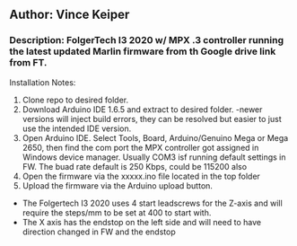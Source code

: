 ## Author: Vince Keiper
### Description: FolgerTech I3 2020 w/ MPX .3 controller running the latest updated Marlin firmware from th Google drive link from FT. 


Installation Notes: 
1. Clone repo to desired folder. 
2. Download Arduino IDE 1.6.5 and extract to desired folder. 
-newer versions will inject build errors, they can be resolved but easier to just use the intended IDE version.
3. Open Arduino IDE. Select Tools, Board, Arduino/Genuino Mega or Mega 2650, then find the com port the MPX controller got assigned in Windows device manager. Usually COM3 isf running default settings in FW. The buad rate default is 250 Kbps, could be 115200 also 
4. Open the firmware via the xxxxx.ino file located in the top folder  
5. Upload the firmware via the Arduino upload button.

- The Folgertech I3 2020 uses 4 start leadscrews for the Z-axis and will require the steps/mm to be set at 400 to start with. 
- The X axis has the endstop on the left side and will need to have direction changed in FW and the endstop

